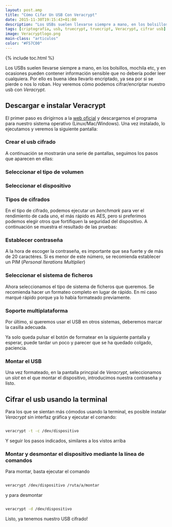 ```yaml
---
layout: post.amp
title: "Cómo Cifar Un USB Con Veracrypt"
date: 2015-11-30T19:15:43+01:00
description: "Los USBs suelen llevarse siempre a mano, en los bolsillos, mochila etc, y en ocasiones pueden contener información sensible que no debería poder leer cualquiera. Por ello es buena idea llevarlo encriptado, ya sea por si se pierde o nos lo roban. Hoy veremos cómo podemos cifrar/encriptar nuestro usb con Veracrypt"
tags: [criptografía, usb, truecrypt, truecript, Veracrypt, cifrar usb]
image: Veracryptlogo.png
main-class: "articulos"
color: "#F57C00"
---
```


<figure>
<amp-img src="/assets/img/Veracryptlogo.png" title="{{ page.title }}" alt="{{ page.title }}" width="249px" height="197px" />
</figure>

{% include toc.html %}

Los USBs suelen llevarse siempre a mano, en los bolsillos, mochila etc, y en ocasiones pueden contener información sensible que no debería poder leer cualquiera. Por ello es buena idea llevarlo encriptado, ya sea por si se pierde o nos lo roban. Hoy veremos cómo podemos cifrar/encriptar nuestro usb con _Veracrypt_.

<!--ad-->

## Descargar e instalar Veracrypt

El primer paso es dirigirnos a la <a href="https://veracrypt.codeplex.com/wikipage?title=Downloads" target="_blank" title="Veracr">web oficial</a> y descargarnos el programa para nuestro sistema operativo (Linux/Mac/Windows). Una vez instalado, lo ejecutamos y veremos la siguiente pantalla:

### Crear el usb cifrado

<figure>
<a href="/assets/img/2.png"><amp-img src="/assets/img/2.png" title="Crear un usb cifrado con veracrypt" alt="Crear un usb cifrado con veracrypt" width="804px" height="506px" /></a>
</figure>

A continuación se mostrarán una serie de pantallas, seguimos los pasos que aparecen en ellas:

### Seleccionar el tipo de volumen

<figure>
<a href="/assets/img/3.png"><amp-img src="/assets/img/3.png" title="Volumen estándar Veracrypt" alt="Volumen estándar Veracrypt" width="806px" height="505px" /></a>
</figure>

### Seleccionar el dispositivo

<figure>
<a href="/assets/img/4.png"><amp-img src="/assets/img/4.png" title="Selección del volumen a cifrar Veracrypt" alt="Selección del volumen a cifrar Veracrypt" width="805px" height="505px" /></a>
</figure>

### Tipos de cifrados

En el tipo de cifrado, podemos ejecutar un _benchmark_ para ver el rendimiento de cada uno, el más rápido es AES, pero si preferimos podemos elegir otros que fortifiquen la seguridad del dispositivo. A continuación se muestra el resultado de las pruebas:

<figure>
<a href="/assets/img/bench.png"><amp-img src="/assets/img/bench.png" title="Benchmark Veracrypt" alt="Benchmark Veracrypt" width="632px" height="403px" /></a>
</figure>
<figure>
<a href="/assets/img/5.png"><amp-img src="/assets/img/5.png" title="Tipo de cifrado Veracrypt" alt="Tipo de cifrado Veracrypt" width="803px" height="504px" /></a>
</figure>

### Establecer contraseña

A la hora de escoger la contraseña, es importante que sea fuerte y de más de 20 caractéres. Si es menor de este número, se recomienda establecer un PIM (_Personal Iterations Multiplier_)

<figure>
<a href="/assets/img/8.png"><amp-img src="/assets/img/8.png" title="Escoger contraseña  Veracrypt" alt="Escoger contraseña Veracrypt" width="806px" height="504px" /></a>
</figure>

### Seleccionar el sistema de ficheros

Ahora seleccionamos el tipo de sistema de ficheros que queremos. Se recomienda hacer un formateo completo en lugar de rápido. En mi caso marqué rápido porque ya lo había formateado previamente.

<figure>
<a href="/assets/img/9.png"><amp-img src="/assets/img/9.png" title="Pantalla principal Veracrypt" alt="Pantalla principal Veracrypt" width="806px" height="505px" /></a>
</figure>

### Soporte multiplataforma

Por último, si queremos usar el USB en otros sistemas, deberemos marcar la casilla adecuada.

<figure>
<a href="/assets/img/10.png"><amp-img src="/assets/img/10.png" title="Pantalla principal Veracrypt" alt="Pantalla principal Veracrypt" width="804px" height="505px" /></a>
</figure>

Ya solo queda pulsar el botón de formatear en la siguiente pantalla y esperar, puede tardar un poco y parecer que se ha quedado colgado, paciencia.

### Montar el USB

Una vez formateado, en la pantalla princpial de _Veracrypt_, seleccionamos un _slot_ en el que montar el dispositivo, introducimos nuestra contraseña y listo.

## Cifrar el usb usando la terminal

Para los que se sientan más cómodos usando la terminal, es posible instalar _Veracrypt_ sin interfaz gráfica y ejecutar el comando:

```bash

veracrypt -t -c /dev/dispositivo

```

Y seguir los pasos indicados, similares a los vistos arriba

<figure>
<a href="/assets/img/cmdveracrypt.png"><amp-img src="/assets/img/cmdveracrypt.png" title="Veracrypt en línea de comandos" alt="Veracrypt en línea de comandos" width="666px" height="1077px" /></a>
</figure>

### Montar y desmontar el dispositivo mediante la línea de comandos

Para montar, basta ejecutar el comando

```bash

veracrypt /dev/dispositivo /ruta/a/montar

```

y para desmontar

```bash

veracrypt -d /dev/dispositivo

```

Listo, ya tenemos nuestro USB cifrado!

